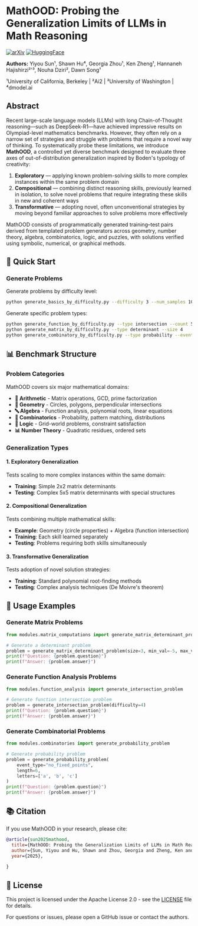 # MathOOD: Probing the Generalization Limits of LLMs in Math Reasoning

[![arXiv](https://img.shields.io/badge/arXiv-preprint-b31b1b.svg)](https://arxiv.org/abs/your-paper-link)
[![HuggingFace](https://img.shields.io/badge/🤗%20HuggingFace-Datasets-yellow)](https://huggingface.co/datasets/sunyiyou)

**Authors:** Yiyou Sun¹, Shawn Hu⁴, Georgia Zhou¹, Ken Zheng¹, Hannaneh Hajishirzi²'³, Nouha Dziri², Dawn Song¹

¹University of California, Berkeley | ²Ai2 | ³University of Washington | ⁴dmodel.ai

## Abstract

Recent large-scale language models (LLMs) with long Chain-of-Thought reasoning—such as DeepSeek-R1—have achieved impressive results on Olympiad-level mathematics benchmarks. However, they often rely on a narrow set of strategies and struggle with problems that require a novel way of thinking. To systematically probe these limitations, we introduce **MathOOD**, a controlled yet diverse benchmark designed to evaluate three axes of out-of-distribution generalization inspired by Boden's typology of creativity:

1. **Exploratory** — applying known problem-solving skills to more complex instances within the same problem domain
2. **Compositional** — combining distinct reasoning skills, previously learned in isolation, to solve novel problems that require integrating these skills in new and coherent ways  
3. **Transformative** — adopting novel, often unconventional strategies by moving beyond familiar approaches to solve problems more effectively

MathOOD consists of programmatically generated training–test pairs derived from templated problem generators across geometry, number theory, algebra, combinatorics, logic, and puzzles, with solutions verified using symbolic, numerical, or graphical methods.

## 🚀 Quick Start

### Generate Problems

Generate problems by difficulty level:
```bash
python generate_basics_by_difficulty.py --difficulty 3 --num_samples 100
```

Generate specific problem types:
```bash
python generate_function_by_difficulty.py --type intersection --count 50
python generate_matrix_by_difficulty.py --type determinant --size 4
python generate_combinatory_by_difficulty.py --type probability --event no_fixed_points
```

## 📊 Benchmark Structure

### Problem Categories

MathOOD covers six major mathematical domains:

- **🔢 Arithmetic** - Matrix operations, GCD, prime factorization
- **📐 Geometry** - Circles, polygons, perpendicular intersections  
- **🔤 Algebra** - Function analysis, polynomial roots, linear equations
- **🎲 Combinatorics** - Probability, pattern matching, distributions
- **🧩 Logic** - Grid-world problems, constraint satisfaction
- **📊 Number Theory** - Quadratic residues, ordered sets

### Generalization Types

#### 1. Exploratory Generalization
Tests scaling to more complex instances within the same domain:
- **Training**: Simple 2x2 matrix determinants
- **Testing**: Complex 5x5 matrix determinants with special structures

#### 2. Compositional Generalization  
Tests combining multiple mathematical skills:
- **Example**: Geometry (circle properties) + Algebra (function intersection)
- **Training**: Each skill learned separately
- **Testing**: Problems requiring both skills simultaneously

#### 3. Transformative Generalization
Tests adoption of novel solution strategies:
- **Training**: Standard polynomial root-finding methods
- **Testing**: Complex analysis techniques (De Moivre's theorem)

## 🎯 Usage Examples

### Generate Matrix Problems

```python
from modules.matrix_computations import generate_matrix_determinant_problem

# Generate a determinant problem
problem = generate_matrix_determinant_problem(size=3, min_val=-5, max_val=5)
print(f"Question: {problem.question}")
print(f"Answer: {problem.answer}")
```

### Generate Function Analysis Problems

```python  
from modules.function_analysis import generate_intersection_problem

# Generate function intersection problem
problem = generate_intersection_problem(difficulty=4)
print(f"Question: {problem.question}")
print(f"Answer: {problem.answer}")
```

### Generate Combinatorial Problems

```python
from modules.combinatories import generate_probability_problem

# Generate probability problem
problem = generate_probability_problem(
    event_type="no_fixed_points",
    length=6,
    letters=['a', 'b', 'c']
)
print(f"Question: {problem.question}")
print(f"Answer: {problem.answer}")
```

## 📚 Citation

If you use MathOOD in your research, please cite:

```bibtex
@article{sun2025mathood,
  title={MathOOD: Probing the Generalization Limits of LLMs in Math Reasoning},
  author={Sun, Yiyou and Hu, Shawn and Zhou, Georgia and Zheng, Ken and Hajishirzi, Hannaneh and Dziri, Nouha and Song, Dawn},
  year={2025},
  
}
```

[//]: # (journal={arXiv preprint arXiv:xxxx.xxxxx})

## 📄 License

This project is licensed under the Apache License 2.0 - see the [LICENSE](LICENSE) file for details.


For questions or issues, please open a GitHub issue or contact the authors.